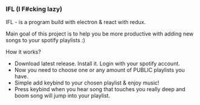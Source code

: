 ### IFL (I F#cking lazy)

IFL - is a program build with electron & react with redux.

Main goal of this project is to help you be more productive with adding new songs to your spotify playlists :)

How it works?
- Download latest release. Install it. Login with your spotify account.
- Now you need to choose one or any amount of PUBLIC playlists you have.
- Simple add keybind to your chosen playlist & enjoy music!
- Press keybind when you hear song that touches you really deep and boom song will jump into your playlist.
